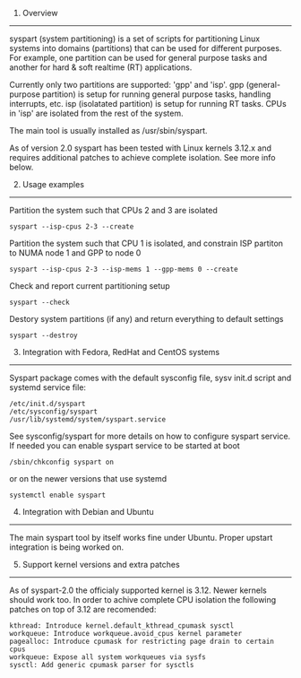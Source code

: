 1. Overview
-----------
syspart (system partitioning) is a set of scripts for partitioning Linux systems
into domains (partitions) that can be used for different purposes. For example, 
one partition can be used for general purpose tasks and another for hard & soft
realtime (RT) applications.

Currently only two partitions are supported: 'gpp' and 'isp'.
gpp (general-purpose partition) is setup for running general purpose tasks, handling interrupts, etc. 
isp (isolatated partition) is setup for running RT tasks. CPUs in 'isp' are isolated from the rest
of the system.

The main tool is usually installed as /usr/sbin/syspart.

As of version 2.0 syspart has been tested with Linux kernels 3.12.x and requires additional
patches to achieve complete isolation. See more info below.

2. Usage examples
-----------------
Partition the system such that CPUs 2 and 3 are isolated

    syspart --isp-cpus 2-3 --create

Partition the system such that CPU 1 is isolated, and constrain ISP 
partiton to NUMA node 1 and GPP to node 0

    syspart --isp-cpus 2-3 --isp-mems 1 --gpp-mems 0 --create

Check and report current partitioning setup

    syspart --check

Destory system partitions (if any) and return everything to default settings

    syspart --destroy

3. Integration with Fedora, RedHat and CentOS systems
-----------------------------------------------------
Syspart package comes with the default sysconfig file, sysv init.d script
and systemd service file:

    /etc/init.d/syspart
    /etc/sysconfig/syspart
    /usr/lib/systemd/system/syspart.service

See sysconfig/syspart for more details on how to configure syspart service.  
If needed you can enable syspart service to be started at boot

    /sbin/chkconfig syspart on
or on the newer versions that use systemd

    systemctl enable syspart

4. Integration with Debian and Ubuntu
-------------------------------------
The main syspart tool by itself works fine under Ubuntu.
Proper upstart integration is being worked on.

5. Support kernel versions and extra patches
--------------------------------------------
As of syspart-2.0 the officialy supported kernel is 3.12. Newer kernels should 
work too.
In order to achive complete CPU isolation the following patches on top 
of 3.12 are recomended:

    kthread: Introduce kernel.default_kthread_cpumask sysctl
    workqueue: Introduce workqueue.avoid_cpus kernel parameter
    pagealloc: Introduce cpumask for restricting page drain to certain cpus
    workqueue: Expose all system workqueues via sysfs
    sysctl: Add generic cpumask parser for sysctls
